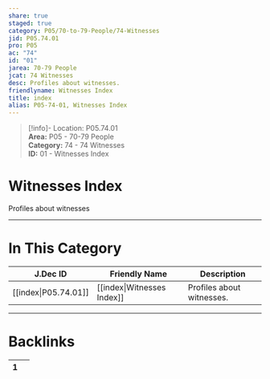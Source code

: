 ```yaml
---  
share: true  
staged: true  
category: P05/70-to-79-People/74-Witnesses  
jid: P05.74.01  
pro: P05  
ac: "74"  
id: "01"  
jarea: 70-79 People  
jcat: 74 Witnesses  
desc: Profiles about witnesses.  
friendlyname: Witnesses Index  
title: index  
alias: P05-74-01, Witnesses Index  
---  
```

  
>[!info]- Location: P05.74.01  
>**Area:** P05 - 70-79 People  
>**Category:** 74 - 74 Witnesses  
>**ID:** 01 - Witnesses Index  
  
# Witnesses Index  
  
Profiles about witnesses  
   
  
  
---  
# In This Category  
  
| J.Dec ID                                                                        | Friendly Name                                                                         | Description               |  
| ------------------------------------------------------------------------------- | ------------------------------------------------------------------------------------- | ------------------------- |  
| [[index\|P05.74.01]] | [[index\|Witnesses Index]] | Profiles about witnesses. |  
  
  
---  
# Backlinks  
<div><table class="dataview table-view-table"><thead class="table-view-thead"><tr class="table-view-tr-header"><th class="table-view-th"><span></span><span class="dataview small-text">1</span></th><th class="table-view-th"><span></span></th></tr></thead><tbody class="table-view-tbody"></tbody></table></div>
